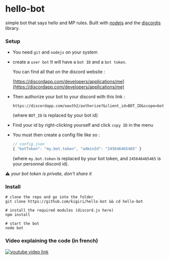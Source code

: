 # hello-bot
simple bot that says hello and MP rules.
Built with [nodejs](https://nodejs.org/en/) and the [discordjs](https://discord.js.org/#/) library.

### Setup
 - You need `git` and `nodejs` on your system
 - create a `user bot`
    It will have a `bot ID` and a `bot token`.

    You can find all that on the discord website :

    [https://discordapp.com/developers/applications/me](https://discordapp.com/developers/applications/me)


 - Then authorize your bot to your discord with this link :

    `https://discordapp.com/oauth2/authorize?&client_id=BOT_ID&scope=bot`

    (where `BOT_ID` is replaced by your bot id)

 - Find your id by right-clicking yourself and click `copy ID` in the menu

 - You must then create a config file like so :

    ```js
    // config.json
    { "botToken": "my.bot.token", "adminId": "245646465465" }
    ```
    (where `my.bot.token` is replaced by your bot token, and `245646465465` is your personnal discord id).

:warning: _your bot token is private, don't share it_


### Install
```shell
# clone the repo and go into the folder
git clone https://github.com/kigiri/hello-bot && cd hello-bot

# install the required modules (discord.js here)
npm install

# start the bot
node bot

```


### Video explaining the code (in french)
[![youtube video link](http://img.youtube.com/vi/vpDytuYdK4w/maxresdefault.jpg)](https://www.youtube.com/watch?v=vpDytuYdK4w)
